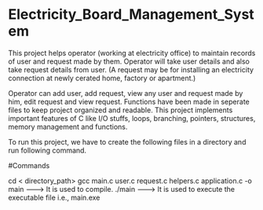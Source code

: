 # Electricity_Board_Management_System
This project helps operator (working at electricity office) to maintain records of user and request made by them.
Operator will take user details and also take request details from user. 
(A request may be for installing an electricity connection at newly cerated home, factory or apartment.)

Operator can add user, add request, view any user and request made by him, edit request and view request. Functions have been made in seperate files to keep project organized and readable. This project implements important features of C like I/O stuffs, loops, branching, pointers, structures, memory management and functions. 

To run this project, we have to create the following files in a directory and run following command. 


#Commands

cd < directory_path> 
gcc main.c user.c request.c helpers.c application.c -o main ---> It is used to compile. 
./main ---> It is used to execute the executable file i.e., main.exe
